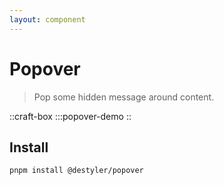 ```yaml
---
layout: component
---
```


# Popover

> Pop some hidden message around content.

::craft-box
:::popover-demo
::

## Install

```bash
pnpm install @destyler/popover
```
